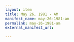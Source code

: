 ```yaml
---
layout: item
title: May 26, 1981 - AM
manifest_name: may-26-1981-am
permalink: may-26-1981-am
external_manifest_url: 

---
```

<!-- Add an essay or interpretive material below this line,
using HTML or markdown.  Do not modify this file above this line -->

